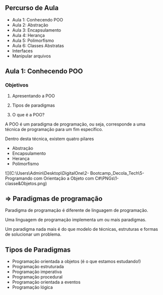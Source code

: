 ## Percurso de Aula

* Aula 1: Conhecendo POO
* Aula 2: Abstração
* Aula 3: Encapsulamento
* Aula 4: Herança
* Aula 5: Polimorfismo
* Aula 6: Classes Abstratas
* Interfaces
* Manipular arquivos



## Aula 1: Conhecendo POO

### Objetivos

1. Apresentando a POO
2. Tipos de paradigmas



1. O que é a POO?

A POO é um paradigma de programação, ou seja, corresponde a uma técnica de programação para um fim específico.

Dentro desta técnica, existem quatro pilares

* Abstração
* Encapsulamento
* Herança
* Polimorfismo

![](C:\Users\Admin\Desktop\DigitalOne\2- Bootcamp_Decola_Tech\5- Programando com Orientação a Objeto com C#\PNGs\1-classe&Objetos.png)



## => Paradigmas de programação

Paradigma de programação é diferente de linguagem de programação.

Uma linguagem de programação implementa um ou mais paradigmas.

Um paradigma nada mais é do que modelo de técnicas, estruturas e formas de solucionar um problema.



## Tipos de Paradigmas

* Programação orientada a objetos (é o que estamos estudando!)
* Programação estruturada
* Programação imperativa
* Programação procedural
* Programação orientada a eventos
* Programação lógica

